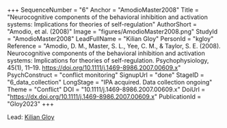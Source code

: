 +++
SequenceNumber = "6"
Anchor = "AmodioMaster2008"
Title = "Neurocognitive components of the behavioral inhibition and activation systems: Implications for theories of self-regulation"
AuthorShort = "Amodio, et al. (2008)"
Image = "figures/AmodioMaster2008.png"
StudyId = "AmodioMaster2008"
LeadFullName = "Kilian Gloy"
PersonId = "kgloy"
Reference = "Amodio, D. M., Master, S. L., Yee, C. M., & Taylor, S. E. (2008). Neurocognitive components of the behavioral inhibition and activation systems: Implications for theories of self-regulation. Psychophysiology, 45(1), 11–19. https://doi.org/10.1111/j.1469-8986.2007.00609.x"
PsychConstruct = "conflict monitoring"
SignupUrl = "done"
StageID = "6_data_collection"
LongStage = "IPA acquired. Data collection ongoing"
Theme = "Conflict"
DOI = "10.1111/j.1469-8986.2007.00609.x"
DoiUrl = "https://dx.doi.org/10.1111/j.1469-8986.2007.00609.x"
PublicationId = "Gloy2023"
+++

Lead: [Kilian Gloy](/people/#kgloy)